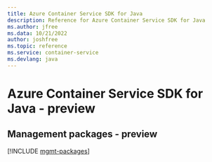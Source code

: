 ```yaml
---
title: Azure Container Service SDK for Java
description: Reference for Azure Container Service SDK for Java
ms.author: jfree
ms.data: 10/21/2022
author: joshfree
ms.topic: reference
ms.service: container-service
ms.devlang: java
---
```

# Azure Container Service SDK for Java - preview

## Management packages - preview
[!INCLUDE [mgmt-packages](container-service-mgmt-index.md)]